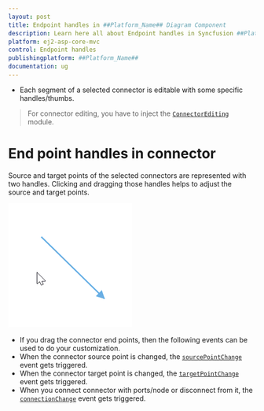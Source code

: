 ```yaml
---
layout: post
title: Endpoint handles in ##Platform_Name## Diagram Component
description: Learn here all about Endpoint handles in Syncfusion ##Platform_Name## Diagram component of Syncfusion Essential JS 2 and more.
platform: ej2-asp-core-mvc
control: Endpoint handles
publishingplatform: ##Platform_Name##
documentation: ug
---
```


* Each segment of a selected connector is editable with some specific handles/thumbs.

> For connector editing, you have to inject the [`ConnectorEditing`]() module.

# End point handles in connector

Source and target points of the selected connectors are represented with two handles. Clicking and dragging those handles helps to adjust the source and target points.

![Drag End Point Handles](../images/connector-end-point.gif)

* If you drag the connector end points, then the following events can be used to do your customization.
* When the connector source point is changed, the [`sourcePointChange`](https://help.syncfusion.com/cr/aspnetcore-js2/Syncfusion.EJ2.Diagrams.Diagram.html#Syncfusion_EJ2_Diagrams_Diagram_SourcePointChange) event gets triggered.
* When the connector target point is changed, the [`targetPointChange`](https://help.syncfusion.com/cr/aspnetcore-js2/Syncfusion.EJ2.Diagrams.Diagram.html#Syncfusion_EJ2_Diagrams_Diagram_TargetPointChange) event gets triggered.
* When you connect connector with ports/node or disconnect from it, the [`connectionChange`](https://help.syncfusion.com/cr/aspnetcore-js2/Syncfusion.EJ2.Diagrams.Diagram.html#Syncfusion_EJ2_Diagrams_Diagram_ConnectionChange) event gets triggered.
